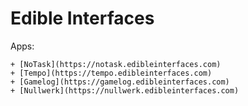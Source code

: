 # Edible Interfaces

Apps:

    + [NoTask](https://notask.edibleinterfaces.com)
    + [Tempo](https://tempo.edibleinterfaces.com)
    + [Gamelog](https://gamelog.edibleinterfaces.com)
    + [Nullwerk](https://nullwerk.edibleinterfaces.com)
